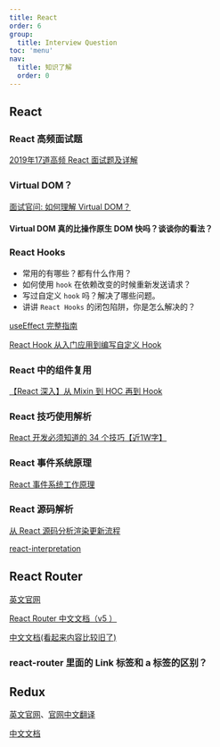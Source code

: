 ```yaml
---
title: React
order: 6
group:
  title: Interview Question
toc: 'menu'
nav:
  title: 知识了解
  order: 0
---
```


## React

### React 高频面试题

[2019年17道高频 React 面试题及详解](https://juejin.cn/post/6844903922453200904)

### Virtual DOM？

[面试官问: 如何理解 Virtual DOM？](https://juejin.cn/post/6844903921442422791)

#### Virtual DOM 真的比操作原生 DOM 快吗？谈谈你的看法？

### React Hooks

- 常用的有哪些？都有什么作用？
- 如何使用 `hook` 在依赖改变的时候重新发送请求？
- 写过自定义 `hook` 吗？解决了哪些问题。
- 讲讲 `React Hooks` 的闭包陷阱，你是怎么解决的？

[useEffect 完整指南](https://overreacted.io/zh-hans/a-complete-guide-to-useeffect/)

[React Hook 从入门应用到编写自定义 Hook](https://juejin.cn/post/6887838157874659341#heading-21)

### React 中的组件复用

[【React 深入】从 Mixin 到 HOC 再到 Hook](https://juejin.cn/post/6844903815762673671)

### React 技巧使用解析

[React 开发必须知道的 34 个技巧【近1W字】](https://juejin.cn/post/6844903993278201870)

### React 事件系统原理

[React 事件系统工作原理](https://juejin.cn/post/6909271104440205326)

### React 源码解析

[从 React 源码分析渲染更新流程](https://juejin.cn/post/6844904200824946696#heading-10)

[react-interpretation](https://github.com/niezicheng/react-interpretation)

## React Router

[英文官网](https://reactrouter.com/)

[React Router 中文文档（v5 ）](https://juejin.cn/post/6844904093694033927)

[中文文档(看起来内容比较旧了)](https://react-guide.github.io/react-router-cn/)

### react-router 里面的 Link 标签和 a 标签的区别？

## Redux

[英文官网](https://redux.js.org/)、[官网中文翻译](https://react-router.docschina.org/)

[中文文档](https://cn.redux.js.org/)
